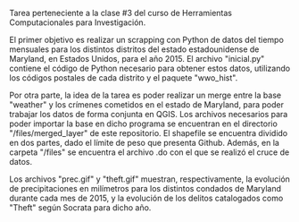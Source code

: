 Tarea perteneciente a la clase #3 del curso de Herramientas Computacionales para Investigación.

El primer objetivo es realizar un scrapping con Python de datos del tiempo mensuales para los distintos distritos del estado estadounidense de Maryland, en Estados Unidos, para el año 2015. El archivo "inicial.py" contiene el código de Python necesario para obtener estos datos, utilizando los códigos postales de cada distrito y el paquete "wwo_hist". 

Por otra parte, la idea de la tarea es poder realizar un merge entre la base "weather" y los crímenes cometidos en el estado de Maryland, para poder trabajar los datos de forma conjunta en QGIS. Los archivos necesarios para poder importar la base en dicho programa se encuentran en el directorio "/files/merged_layer" de este repositorio. El shapefile se encuentra dividido en dos partes, dado el límite de peso que presenta Github. Además, en la carpeta "/files" se encuentra el archivo .do con el que se realizó el cruce de datos. 

Los archivos "prec.gif" y "theft.gif" muestran, respectivamente, la evolución de precipitaciones en milímetros para los distintos condados de Maryland durante cada mes de 2015, y la evolución de los delitos catalogados como "Theft" según Socrata para dicho año. 
